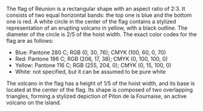 The flag of Réunion is a rectangular shape with an aspect ratio of 2:3. It consists of two equal horizontal bands: the top one is blue and the bottom one is red. A white circle in the center of the flag contains a stylized representation of an erupting volcano in yellow, with a black outline. The diameter of the circle is 2/5 of the hoist width. The exact color codes for the flag are as follows:

- Blue: Pantone 280 C; RGB (0, 30, 76); CMYK (100, 60, 0, 70)
- Red: Pantone 186 C; RGB (206, 17, 38); CMYK (0, 100, 100, 0)
- Yellow: Pantone 116 C; RGB (255, 204, 0); CMYK (0, 15, 100, 0)
- White: not specified, but it can be assumed to be pure white

The volcano in the flag has a height of 1/5 of the hoist width, and its base is located at the center of the flag. Its shape is composed of two overlapping triangles, forming a stylized depiction of Piton de la Fournaise, an active volcano on the island.